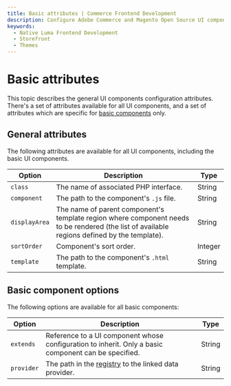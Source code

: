 ```yaml
---
title: Basic attributes | Commerce Frontend Development
description: Configure Adobe Commerce and Magento Open Source UI components and integrate them with other components.
keywords:
  - Native Luma Frontend Development
  - Storefront
  - Themes
---
```


# Basic attributes

This topic describes the general UI components configuration attributes. There's a set of attributes available for all UI components, and a set of attributes which are specific for [basic components](../index.md#general-structure) only.

## General attributes

The following attributes are available for all UI components, including the basic UI components.

| Option        | Description                                                                                                                                  | Type    |
|---------------|----------------------------------------------------------------------------------------------------------------------------------------------|---------|
| `class`       | The name of associated PHP interface.                                                                                                        | String  |
| `component`   | The path to the component's `.js` file.                                                                                                      | String  |
| `displayArea` | The name of parent component's template region where component needs to be rendered (the list of available regions defined by the template). | String  |
| `sortOrder`   | Component's sort order.                                                                                                                      | Integer |
| `template`    | The path to the component's `.html` template.                                                                                                | String  |

## Basic component options

The following options are available for all basic components:

| Option     | Description                                                                                          | Type   |
|------------|------------------------------------------------------------------------------------------------------|--------|
| `extends`  | Reference to a UI component whose configuration to inherit. Only a basic component can be specified. | String |
| `provider` | The path in the [registry](registry.md) to the linked data provider.                        | String |
